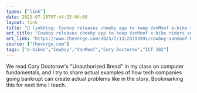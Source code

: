 ```yaml
---
types: ["link"]
date: 2023-07-18T07:44:25-04:00
layout: link
title: "🔗 linkblog: Cowboy releases cheeky app to keep VanMoof e-bike riders on the road - The Verge'"
art_title: "Cowboy releases cheeky app to keep VanMoof e-bike riders on the road - The Verge"
art_link: "https://www.theverge.com/2023/7/13/23793591/cowboy-vanmoof-key-app-download-ios-android"
source: ["theverge.com"]
tags: ["e-bikes","Cowboy","VanMoof","Cory Doctorow","ICT 202"]
---
```

We read Cory Doctorow's "Unauthorized Bread" in my class on computer fundamentals, and I try to share actual examples of how tech companies going bankrupt can create actual problems like in the story. Bookmarking this for next time I teach.  
 

